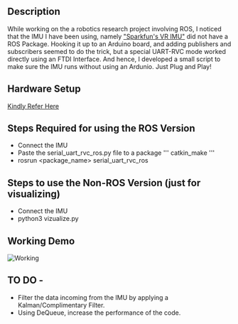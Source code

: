 ## Description 
While working on the a robotics research project involving ROS, I noticed that the IMU I have been using, namely ["Sparkfun's VR IMU"](https://www.sparkfun.com/products/14686) did not have a ROS Package. Hooking it up to an Arduino board, and adding publishers and subscribers seemed to do the trick, but a special UART-RVC mode worked directly using an FTDI Interface. And hence, I developed a small script to make sure the IMU runs without using an Ardunio.
Just Plug and Play!

## Hardware Setup
[Kindly Refer Here](https://github.com/choprahetarth/Sparkfun_VR_IMU_UART_ROS/blob/master/FTDI.jpg)

## Steps Required for using the ROS Version
- Connect the IMU
- Paste the serial_uart_rvc_ros.py file to a package
''' 
catkin_make 
'''
- rosrun <package_name> serial_uart_rvc_ros

## Steps to use the Non-ROS Version (just for visualizing)
- Connect the IMU
- python3 vizualize.py


## Working Demo
![Working](https://raw.githubusercontent.com/choprahetarth/Sparkfun_VR_IMU_UART_ROS/master/ezgif-3-f08b2f45a125.gif)

## TO DO -
- Filter the data incoming from the IMU by applying a Kalman/Complimentary Filter.
- Using DeQueue, increase the performance of the code.
